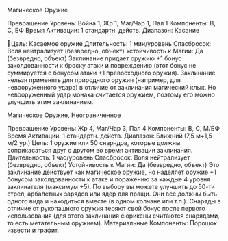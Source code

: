 
Магическое Оружие

Превращение
Уровень: Война 1, Жр 1, Маг/Чар 1, Пал 1
Компоненты: В, С, БФ
Время Активации: 1 стандартн. действ.
Диапазон: Касание

Цель: Касаемое оружие
Длительность: 1 мин/уровень
Спасбросок: Воля нейтрализует
(безвредно, объект)
Устойчивость к Магии: Да (безвредно,
объект)
Заклинание придает оружию +1 бонус
заколдованности к броску атаки и повреждению (этот бонус не суммируется
с бонусом атаки +1 превосходного оружия).
Заклинание нельзя применять для
природного оружия (например, для
невооруженного удара) в отличие от
заклинания магический клык. Но невооруженный удар монаха считается
оружием, поэтому его можно улучшить
этим заклинанием.

Магическое Оружие,
Неограниченное

Превращение
Уровень: Жр 4, Маг/Чар 3, Пал 4
Компоненты: В, С, М/БФ
Время Активации: 1 стандартн. действ.
Диапазон: Ближний (7,5 м+1,5 м/2 ур.)
Цель: 1 оружие или 50 снарядов, которые
должны соприкасаться друг с другом во
время активации заклинания.
Длительность: 1 час/уровень
Спасбросок: Воля нейтрализует
(безвредно, объект)
Устойчивость к Магии: Да (безвредно,
объект)
Это заклинание действует как магическое оружие, но наделяет оружие +1
бонусом заколдованности к атаке и поражению за каждые 4 уровня заклинателя (максимум +5).
По выбору вы можете улучшить до
50-ти стрел, арбалетных зарядов или
ядер для пращи. Они все должны быть
одного вида и находиться вместе (в
одном колчане или т.п.). Снаряды в отличие от рукопашного оружия теряют
свой бонус после первого использования (для этого заклинания сюрикены
считаются снарядами, то есть метательным оружием).
Материальные Компоненты: Порошок извести и графит.